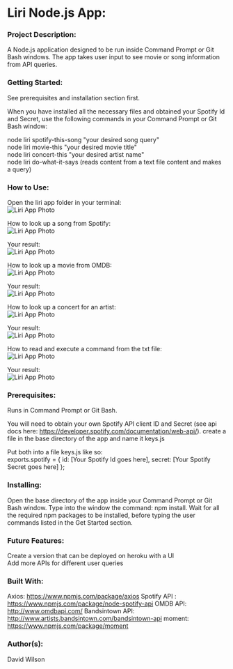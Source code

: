 # **Liri Node.js App:**

### **Project Description:**

A Node.js application designed to be run inside Command Prompt or Git Bash windows. The app takes user input to see movie or song information from API queries.

### **Getting Started:**

See prerequisites and installation section first. <br/>

When you have installed all the necessary files and obtained your Spotify Id and Secret, use the following commands in your Command Prompt or Git Bash window:

node liri spotify-this-song "your desired song query" <br/>
node liri movie-this "your desired movie title" <br/>
node liri concert-this "your desired artist name" <br/>
node liri do-what-it-says (reads content from a text file content and makes a query)

### **How to Use:**

Open the liri app folder in your terminal: <br/>
![Liri App Photo](https://github.com/Moldysmurf38/Example_Images/liriapp1.png)

How to look up a song from Spotify: <br/>
![Liri App Photo](https://github.com/Moldysmurf38/Example_Images/liriapp2.png)

Your result: <br/>
![Liri App Photo](https://github.com/Moldysmurf38/Example_Images/liriapp3.png)

How to look up a movie from OMDB: <br/>
![Liri App Photo](https://github.com/Moldysmurf38/Example_Images/liriapp4.png)

Your result: <br/>
![Liri App Photo](https://github.com/Moldysmurf38/Example_Images/liriapp5.png)

How to look up a concert for an artist: <br/>
![Liri App Photo](https://github.com/Moldysmurf38/Example_Images/liriapp6.png)

Your result: <br/>
![Liri App Photo](https://github.com/Moldysmurf38/Example_Images/liriapp7.png)

How to read and execute a command from the txt file: <br/>
![Liri App Photo](https://github.com/Moldysmurf38/Example_Images/liriapp8.png)

Your result: <br/>
![Liri App Photo](https://github.com/Moldysmurf38/Example_Images/liriapp9.png)

### **Prerequisites:**

Runs in Command Prompt or Git Bash.

You will need to obtain your own Spotify API client ID and Secret (see api docs here: https://developer.spotify.com/documentation/web-api/). create a file in the base directory of the app and name it keys.js

Put both into a file keys.js like so: <br/>
exports.spotify = {
  id: [Your Spotify Id goes here],
  secret: [Your Spotify Secret goes here]
};

### **Installing:**

Open the base directory of the app inside your Command Prompt or Git Bash window. Type into the window the command: npm install. Wait for all the required npm packages to be installed, before typing the user commands listed in the Get Started section.

### **Future Features:**

Create a version that can be deployed on heroku with a UI <br/>
Add more APIs for different user queries <br/>

### **Built With:**

Axios: https://www.npmjs.com/package/axios
Spotify API : https://www.npmjs.com/package/node-spotify-api
OMDB API: http://www.omdbapi.com/
Bandsintown API: http://www.artists.bandsintown.com/bandsintown-api
moment: https://www.npmjs.com/package/moment

### **Author(s):**

David Wilson
